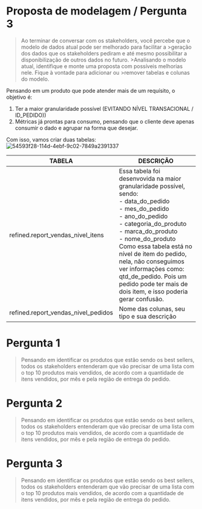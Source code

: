 # Proposta de modelagem / Pergunta 3

>Ao terminar de conversar com os stakeholders, você percebe que o modelo de dados atual pode ser melhorado para facilitar a >geração dos dados que os stakeholders pediram e até mesmo possibilitar a disponibilização de outros dados no futuro. >Analisando o modelo atual, identifique e monte uma proposta com possíveis melhorias nele. Fique à vontade para adicionar ou >remover tabelas e colunas do modelo.

Pensando em um produto que pode atender mais de um requísito, o objetivo é:
1. Ter a maior granularidade possível (EVITANDO NÍVEL TRANSACIONAL / ID_PEDIDO))
2. Métricas já prontas para consumo, pensando que o cliente deve apenas consumir o dado e agrupar na forma que desejar.

Com isso, vamos criar duas tabelas:
![54593f28-114d-4ebf-9c02-7849a2391337](https://github.com/user-attachments/assets/4c57335e-f5a4-43e0-8d28-00b697176fe0)


| TABELA | DESCRIÇÃO |
| --- | --- |
| refined.report_vendas_nivel_itens | Essa tabela foi desenvovida na maior granularidade possível, sendo:<br>- data_do_pedido <br>- mes_do_pedido <br>- ano_do_pedido <br>- categoria_do_produto <br>- marca_do_produto <br>- nome_do_produto <br> Como essa tabela está no nível de item do pedido, nela, não conseguimos ver informações como: qtd_de_pedido. Pois um pedido pode ter mais de dois item, e isso poderia gerar confusão.|
| refined.report_vendas_nivel_pedidos | Nome das colunas, seu tipo e sua descrição |



# Pergunta 1
>Pensando em identificar os produtos que estão sendo os best sellers, todos os
>stakeholders entenderam que vão precisar de uma lista com o top 10 produtos
>mais vendidos, de acordo com a quantidade de itens vendidos, por mês e pela
>região de entrega do pedido.


# Pergunta 2
>Pensando em identificar os produtos que estão sendo os best sellers, todos os
>stakeholders entenderam que vão precisar de uma lista com o top 10 produtos
>mais vendidos, de acordo com a quantidade de itens vendidos, por mês e pela
>região de entrega do pedido.

# Pergunta 3
>Pensando em identificar os produtos que estão sendo os best sellers, todos os
>stakeholders entenderam que vão precisar de uma lista com o top 10 produtos
>mais vendidos, de acordo com a quantidade de itens vendidos, por mês e pela
>região de entrega do pedido.
